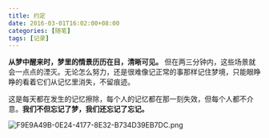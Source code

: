 ```yaml
---
title: 约定
date: 2016-03-01T16:02:00+08:00
categories: [随笔]
tags: [记录]
---
```


**从梦中醒来时，梦里的情景历历在目，清晰可见。** 但在两三分钟内，这些场景就会一点点的湮灭。无论怎么努力，还是很难像记正常的事那样记住梦境，只能眼睁睁的看着它们从记忆里消失，不留痕迹。

这是每天都在发生的记忆擦除，每个人的记忆都在那一刻失效，但每个人都不介意。**我们不但忘记了梦，我们还忘记了忘记。**


![F9E9A49B-0E24-4177-8E32-B734D39EB7DC.png][1]

<!--more-->


  [1]: https://marlon-storage.oss-cn-shenzhen.aliyuncs.com/2019-05-03-140529.jpg
